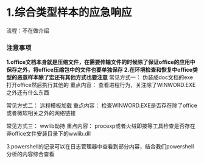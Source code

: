 # 1.综合类型样本的应急响应
流程：不在做介绍

### 注意事项
**1.office文档本身就是压缩文件，在需要传输文件的时候除了保证office的应用中保存之外，将office压缩包中的文件也要单独保存**
**2.在环境检查和恢复中office类型的恶意样本除了宏还有其他方式也要注意**
常见方式一：
伪装成doc文档的exe打开office然后执行其他的
重点内容：
查看进程行为，关注除了WINWORD.EXE之外还有什么东西

常见方式二：
远程模板加载
重点内容：
检查WINWORD.EXE是否存在除了office或者微软相关之外的网络链接

常见方式三：
wwlib劫持
重点内容：
procexp或者火绒即按等工具检查是否存在非office文件安装目录下的wwlib.dll

3.powershell的记录可以在日志管理器中查看到部分内容，结合我们powershell分析的内容综合查看
